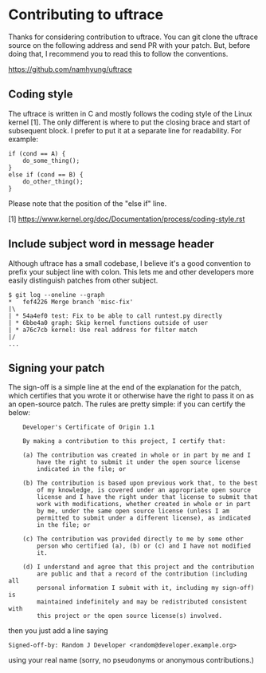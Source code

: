 Contributing to uftrace
=======================

Thanks for considering contribution to uftrace.  You can git clone the
uftrace source on the following address and send PR with your patch.  But,
before doing that, I recommend you to read this to follow the conventions.

  https://github.com/namhyung/uftrace


Coding style
------------
The uftrace is written in C and mostly follows the coding style of the
Linux kernel [1].  The only different is where to put the closing brace
and start of subsequent block.  I prefer to put it at a separate line for
readability.  For example:

    if (cond == A) {
    	do_some_thing();
    }
    else if (cond == B) {
    	do_other_thing();
    }

Please note that the position of the "else if" line.

[1] https://www.kernel.org/doc/Documentation/process/coding-style.rst 


Include subject word in message header
--------------------------------------

Although uftrace has a small codebase, I believe it's a good convention
to prefix your subject line with colon.  This lets me and other
developers more easily distinguish patches from other subject.

    $ git log --oneline --graph
    *   fef4226 Merge branch 'misc-fix'
    |\  
    | * 54a4ef0 test: Fix to be able to call runtest.py directly
    | * 6bbe4a0 graph: Skip kernel functions outside of user
    | * a76c7cb kernel: Use real address for filter match
    |/  
    ...


Signing your patch
------------------

The sign-off is a simple line at the end of the explanation for the
patch, which certifies that you wrote it or otherwise have the right to
pass it on as an open-source patch.  The rules are pretty simple: if you
can certify the below:

        Developer's Certificate of Origin 1.1

        By making a contribution to this project, I certify that:

        (a) The contribution was created in whole or in part by me and I
            have the right to submit it under the open source license
            indicated in the file; or

        (b) The contribution is based upon previous work that, to the best
            of my knowledge, is covered under an appropriate open source
            license and I have the right under that license to submit that
            work with modifications, whether created in whole or in part
            by me, under the same open source license (unless I am
            permitted to submit under a different license), as indicated
            in the file; or

        (c) The contribution was provided directly to me by some other
            person who certified (a), (b) or (c) and I have not modified
            it.

        (d) I understand and agree that this project and the contribution
            are public and that a record of the contribution (including all
            personal information I submit with it, including my sign-off) is
            maintained indefinitely and may be redistributed consistent with
            this project or the open source license(s) involved.

then you just add a line saying

	Signed-off-by: Random J Developer <random@developer.example.org>

using your real name (sorry, no pseudonyms or anonymous contributions.)

